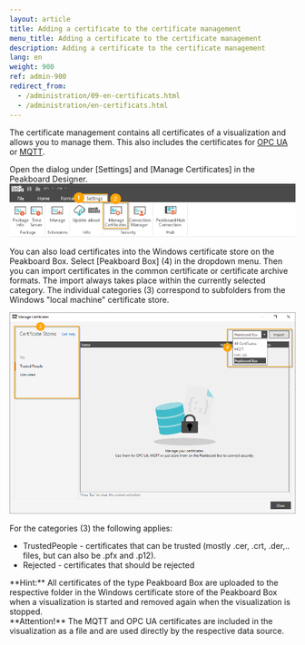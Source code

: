 ```yaml
---
layout: article
title: Adding a certificate to the certificate management
menu_title: Adding a certificate to the certificate management
description: Adding a certificate to the certificate management
lang: en
weight: 900
ref: admin-900
redirect_from:
  - /administration/09-en-certificats.html
  - /administration/en-certificats.html
---
```

The certificate management contains all certificates of a visualization and allows you to manage them. 
This also includes the certificates for [OPC UA](/data_sources/OPCUA/en-opc-ua.html) or [MQTT](/data_sources/en-mqtt-broker.html).

Open the dialog under [Settings] and [Manage Certificates] in the Peakboard Designer.
![Manage Certificates](/assets/images/admin/certificates/managecert1.png)

You can also load certificates into the Windows certificate store on the Peakboard Box. 
Select [Peakboard Box] (4) in the dropdown menu. 
Then you can import certificates in the common certificate or certificate archive formats. 
The import always takes place within the currently selected category. 
The individual categories (3) correspond to subfolders from the Windows "local machine" certificate store.

![Manage Certificates Dialog](/assets/images/admin/certificates/managecert2.png)

For the categories (3) the following applies:
* TrustedPeople - certificates that can be trusted (mostly .cer, .crt, .der,.. files, but can also be .pfx and .p12).
* Rejected - certificates that should be rejected

<div class="box-warning" markdown="1"> **Hint:**
All certificates of the type Peakboard Box are uploaded to the respective folder in the Windows certificate store of the Peakboard Box when a visualization is started and removed again when the visualization is stopped.
</div>

<div class="box-tip" markdown="1"> **Attention!**
The MQTT and OPC UA certificates are included in the visualization as a file and are used directly by the respective data source.
</div>